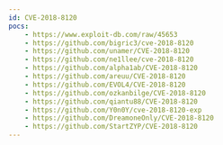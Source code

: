 ```yaml
---
id: CVE-2018-8120
pocs: 
    - https://www.exploit-db.com/raw/45653
    - https://github.com/bigric3/cve-2018-8120
    - https://github.com/unamer/CVE-2018-8120
    - https://github.com/ne1llee/cve-2018-8120
    - https://github.com/alpha1ab/CVE-2018-8120
    - https://github.com/areuu/CVE-2018-8120
    - https://github.com/EVOL4/CVE-2018-8120
    - https://github.com/ozkanbilge/CVE-2018-8120
    - https://github.com/qiantu88/CVE-2018-8120
    - https://github.com/Y0n0Y/cve-2018-8120-exp
    - https://github.com/DreamoneOnly/CVE-2018-8120
    - https://github.com/StartZYP/CVE-2018-8120
---
```


